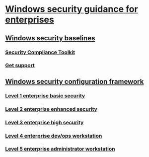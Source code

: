 # [Windows security guidance for enterprises](windows-security-compliance.md)

## [Windows security baselines](windows-security-baselines.md)
### [Security Compliance Toolkit](security-compliance-toolkit-10.md)
### [Get support](get-support-for-security-baselines.md)
## [Windows security configuration framework](windows-security-configuration-framework.md)
### [Level 1 enterprise basic security](level-1-enterprise-basic-security.md)
### [Level 2 enterprise enhanced security](level-2-enterprise-enhanced-security.md)
### [Level 3 enterprise high security](level-3-enterprise-high-security.md)
### [Level 4 enterprise dev/ops workstation](level-4-enterprise-devops-security.md)
### [Level 5 enterprise administrator workstation](level-5-enterprise-administrator-security.md)
